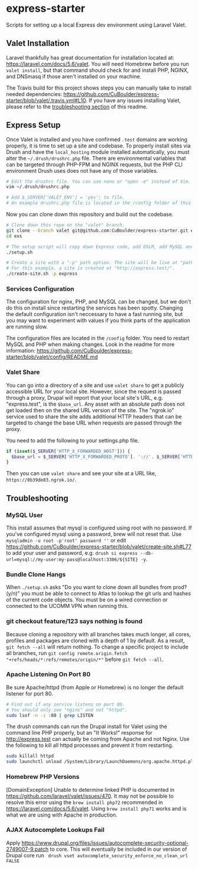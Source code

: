 # express-starter
Scripts for setting up a local Express dev environment using Laravel Valet.

## Valet Installation
Laravel thankfully has great documentation for installation located at: https://laravel.com/docs/5.6/valet. You will need Homebrew before you run `valet install`, but that command should check for and install PHP, NGINX, and DNSmasq if those aren't installed on your machine.

The Travis build for this project shows steps you can manually take to install needed dependencies: https://github.com/CuBoulder/express-starter/blob/valet/.travis.yml#L10. If you have any issues installing Valet, please refer to the [troubleshooting section](https://github.com/CuBoulder/express-starter#troubleshooting) of this readme.

## Express Setup
Once Valet is installed and you have confirmed `.test` domains are working properly, it is time to set up a site and codebase. To properly install sites via Drush and have the `local_hosting` module installed automatically, you must alter the `~/.drush/drushrc.php` file. There are environmental variables that can be targeted through PHP-FPM and NGINX requests, but the PHP CLI environment Drush uses does not have any of those variables.

```bash
# Edit the drushrc file. You can use nano or "open -e" instead of Vim.
vim ~/.drush/drushrc.php

# Add $_SERVER['VALET_ENV'] = 'yes'; to file.
# An example drushrc.php file is located in the /config folder of this repo.
```

Now you can clone down this repository and build out the codebase.

```bash
# Clone down this repo on the "valet" branch. 
git clone --branch valet git@github.com:CuBoulder/express-starter.git exs
cd exs

# The setup script will copy down Express code, add DSLM, add MySQL and PHP settings, and "park" the /web directory.
./setup.sh

# Create a site with a "-p" path option. The site will be live at "path.test" when installation finishes.
# For this example, a site is created at "http://express.test/".
./create-site.sh -p express
```
### Services Configuration

The configuration for nginx, PHP, and MySQL can be changed, but we don't do this on install since restarting the services has been spotty. Changing the default configuration isn't neccessary to have a fast running site, but you may want to experiment with values if you think parts of the application are running slow.

The configuration files are located in the `/config` folder. You need to restart MySQL and PHP when making changes. Look in the readme for more information: https://github.com/CuBoulder/express-starter/blob/valet/config/README.md

### Valet Share

You can go into a directory of a site and use `valet share` to get a publicly accessible URL for your local site. However, since the request is passed through a proxy, Drupal will report that your local site's URL, e.g. "express.test", is the `$base_url`. Any asset with an absolute path does not get loaded then on the shared URL version of the site. The "ngrok.io" service used to share the site adds additional HTTP headers that can be targeted to change the base URL when requests are passed through the proxy.

You need to add the following to your settings.php file.

```php
if (isset($_SERVER['HTTP_X_FORWARDED_HOST'])) {
  $base_url = $_SERVER['HTTP_X_FORWARDED_PROTO']. '://'. $_SERVER['HTTP_X_FORWARDED_HOST'];
}
```

Then you can use `valet share` and see your site at a URL like, `https://0b39de83.ngrok.io/`.

## Troubleshooting

### MySQL User

This install assumes that mysql is configured using root with no password.  If you've configured mysql using a password, brew will not reset that.  Use `mysqladmin -u root -p'root' password ''` or edit https://github.com/CuBoulder/express-starter/blob/valet/create-site.sh#L77 to add your user and password, e.g. `drush si express --db-url=mysql://my-user:my-pass@localhost:3306/${SITE} -y`.

### Bundle Clone Hangs

When `./setup.sh` asks "Do you want to clone down all bundles from prod? (y/n)" you must be able to connect to Atlas to lookup the git urls and hashes of the current code objects. You must be on a wired connection or connected to the UCOMM VPN when running this. 

### git checkout feature/123 says nothing is found

Because cloning a repository with all branches takes much longer, all cores, profiles and packages are cloned with a depth of 1 by default. As a result, `git fetch --all` will return nothing. To change a specific project to include all branches, run `git config remote.origin.fetch "+refs/heads/*:refs/remotes/origin/*"` before `git fetch --all`.  

### Apache Listening On Port 80

Be sure Apache/httpd (from Apple or Homebrew) is no longer the default listener for port 80.  

```bash
# Find out if any service listens on port 80.
# You should only see "nginx" and not "httpd".
sudo lsof -n -i :80 | grep LISTEN
```

The drush commands can run the Drupal install for Valet using the command line PHP properly, but an "It Works!" response for http://express.test can actually be coming from Apache and not Nginx. Use the following to kill all httpd processes and prevent it from restarting.

```bash
sudo killall httpd
sudo launchctl unload /System/Library/LaunchDaemons/org.apache.httpd.plist
```

### Homebrew PHP Versions

[DomainException] Unable to determine linked PHP is documented in https://github.com/laravel/valet/issues/470.  It may not be possible to resolve this error using the `brew install php72` recommended in https://laravel.com/docs/5.6/valet.  Using `brew install php71` works and is what we are using with Apache in production.

### AJAX Autocomplete Lookups Fail

Apply https://www.drupal.org/files/issues/autocomplete-security-optional-2749007-9.patch to core. This will eventually be included in our version of Drupal core
run ` drush vset autocomplete_security_enforce_no_clean_url FALSE`
